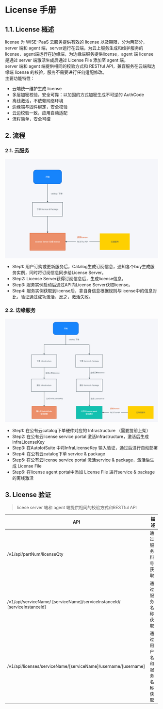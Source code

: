 # License 手册

## 1.1. License 概述

license 为 WISE-PaaS 云服务提供有效的 license 以及期限，分为两部分，server 端和 agent 端，server运行在云端，为云上服务生成和维护服务的 license，agent端运行在边缘端，为边缘端服务提供license，agent 端 license 是通过 server 端激活生成后通过 License File 添加至 agent 端。  
server 端和 agent 端提供相同的校验方式和 RESTful API，兼容服务在云端和边缘端 license 的校验，服务不需要进行任何适配修改。  
主要功能特性：  

- 云端统一维护生成 license
- 多层加密校验，安全可靠：以加固的方式加密生成不可逆的 AuthCode
- 离线激活，不依赖网络环境
- 边缘端与固件绑定，安全校验
- 云边校验一致，应用自动适配
- 流程简单，安全可控  

## 2. 流程

### 2.1. 云服务

![云服务流程](images/边缘服务流程.png)

- Step1: 用户订购或更新服务后，Catalog生成订阅信息，通知各个buy生成服务实例，同时将订阅信息同步给License Server。
- Step2: License Server获得订阅信息后，生成license信息。
- Step3: 服务实例启动后通过API向License Server获取license。
- Step4: 服务实例获取到license后，拿自身信息根据规则与license中的信息对比，验证通过成功激活，反之，激活失败。

### 2.2. 边缘服务

![边缘服务流程](images/云服务流程.png)

- Step1: 在公有云catalog下单硬件对应的 Infrastructure （需要提前上架）
- Step2: 在公有云license service portal 激活Infrastructure，激活后生成 InfraLicenseKey
- Step3: 在AutoIotSuite 中将InfraLicenseKey 输入验证，通过后进行自动部署
- Step4: 在公有云catalog下单 service & package
- Step5: 在公有云license service portal 激活service & package，激活后生成 License File
- Step6: 在license agent portal中添加 License File 进行service & package 的离线激活

## 3. License 验证

> licese server 端和 agent 端提供相同的校验方式和RESTful API

| API                                                                       | 描述           |
| ------------------------------------------------------------------------- | ------------ |
| /v1/api/partNum/licenseQty                                                | 通过服务料号获取     |
| /v1/api/serviceName/ [serviceName]/serviceInstanceId/ [serviceInstanceId] | 通过服务名称获取     |
| /v1/api/licenses/serviceName/[serviceName]/username/[username]            | 通过用户名和服务名称获取 |
